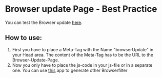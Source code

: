 # Browser update Page - Best Practice

You can test the Browser update [here][1].

## How to use:

1.  First you have to place a Meta-Tag with the Name "browserUpdate" in your Head area. The content of the Meta-Tag has to be the URL to the Browser-Update-Page. 
2.  Now you only have to place the js-code in your js-file or in a separate one. You can use [this][2] app to generate other Browserfilter

 [1]: demo.html
 [2]: http://lkuechler.github.io/bruppa/

